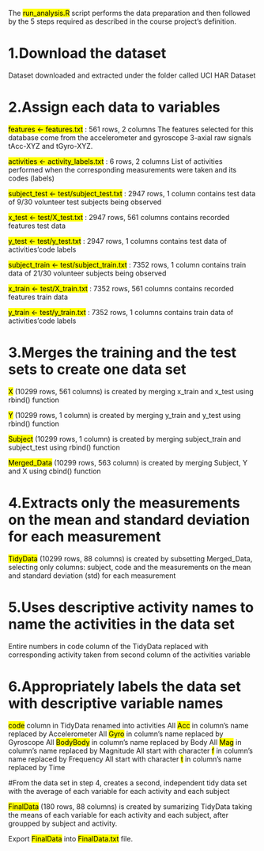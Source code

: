 
The <mark>run_analysis.R</mark> script performs the data preparation and then followed by the 5 steps required as described in the course project’s definition.

# 1.Download the dataset
  Dataset downloaded and extracted under the folder called UCI HAR Dataset

# 2.Assign each data to variables

<mark>features <- features.txt</mark> : 561 rows, 2 columns
The features selected for this database come from the accelerometer and gyroscope 3-axial raw signals tAcc-XYZ and tGyro-XYZ.

<mark>activities <- activity_labels.txt</mark> : 6 rows, 2 columns
List of activities performed when the corresponding measurements were taken and its codes (labels)

<mark>subject_test <- test/subject_test.txt</mark> : 2947 rows, 1 column
contains test data of 9/30 volunteer test subjects being observed

<mark>x_test <- test/X_test.txt</mark> : 2947 rows, 561 columns
contains recorded features test data

<mark>y_test <- test/y_test.txt</mark> : 2947 rows, 1 columns
contains test data of activities’code labels

<mark>subject_train <- test/subject_train.txt</mark> : 7352 rows, 1 column
contains train data of 21/30 volunteer subjects being observed

<mark>x_train <- test/X_train.txt</mark> : 7352 rows, 561 columns
contains recorded features train data

<mark>y_train <- test/y_train.txt</mark> : 7352 rows, 1 columns
contains train data of activities’code labels

# 3.Merges the training and the test sets to create one data set

<mark>X</mark> (10299 rows, 561 columns) is created by merging x_train and x_test using rbind() function

<mark>Y</mark> (10299 rows, 1 column) is created by merging y_train and y_test using rbind() function

<mark>Subject</mark> (10299 rows, 1 column) is created by merging subject_train and subject_test using rbind() function

<mark>Merged_Data</mark> (10299 rows, 563 column) is created by merging Subject, Y and X using cbind() function

# 4.Extracts only the measurements on the mean and standard deviation for each measurement

<mark>TidyData</mark> (10299 rows, 88 columns) is created by subsetting Merged_Data, selecting only columns: subject, code and the measurements on the mean and standard deviation (std) for each measurement

# 5.Uses descriptive activity names to name the activities in the data set
Entire numbers in code column of the TidyData replaced with corresponding activity taken from second column of the activities variable

# 6.Appropriately labels the data set with descriptive variable names
<mark>code</mark> column in TidyData renamed into activities
All <mark>Acc</mark> in column’s name replaced by Accelerometer
All <mark>Gyro</mark> in column’s name replaced by Gyroscope
All <mark>BodyBody</mark> in column’s name replaced by Body
All <mark>Mag</mark> in column’s name replaced by Magnitude
All start with character <mark>f</mark> in column’s name replaced by Frequency
All start with character <mark>t</mark> in column’s name replaced by Time

#From the data set in step 4, creates a second, independent tidy data set with the average of each variable for each activity and each subject

<mark>FinalData</mark> (180 rows, 88 columns) is created by sumarizing TidyData taking the means of each variable for each activity and each subject, after groupped by subject and activity.

Export <mark>FinalData</mark> into <mark>FinalData.txt</mark> file.

